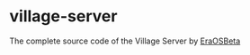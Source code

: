 # village-server
The complete source code of the Village Server by <a href="https://github.com/EraOSBeta" rel="nofollow">EraOSBeta</a>
